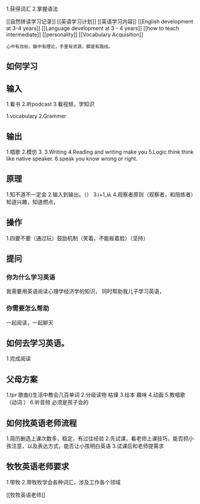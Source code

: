 1.获得词汇
2.掌握语法

[[自然拼读学习记录]]
[[英语学习计划]]
[[英语学习内容]]
[[English development at 3-4 years]]
[[Language development at 3 - 4 years]]
[[how to teach intermediate]]
[[personality]]
[[Vocabulary Acquisition]]

```
心中有目标，脑中有理论，手里有资源，脚底有路线。
```


## 如何学习
## 输入
1.看书
2.听podcast
3.看视频，学知识

1.vocabulary
2.Grammer
## 输出
1.唱歌
2.模仿
3.
3.Writing
4.Reading and writing make you 
5.Logic think think like native speaker.
6.speak you know wrong or right.

## 原理
1.知不道不一定会
2.输入到输出。（）
3.i+1,从
4.观察者原则（观察者，和陪练者）知道兴趣，知道燃点，

## 操作
1.四要不要（通过玩）鼓励机制（笑着，不能板着脸）（坚持）


## 提问
### 你为什么学习英语

我需要用英语阅读心理学经济学的知识，
同时帮助我儿子学习英语，
### 你需要怎么帮助
一起阅读，一起聊天
## 如何去学习英语。
1.完成阅读


## 父母方案
1.tpr 歌曲()生活中教会几百单词
2.分级读物 枯燥
3.绘本 趣味
4.动画
5.教唱歌（动词 ）
6.听音频 必须是孩子会的
## 如何找英语老师流程
1.简历删选上课次数多，稳定，有过往经验
2.先试课，看老师上课技巧，能否抓小孩注意，以及表达方式，能否让小孩明白英语
3.试课后和老师提需求

## 牧牧英语老师要求
1.带牧
2.带牧牧学会各种词汇，涉及工作各个领域

[[牧牧英语老师]]
